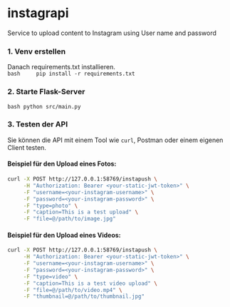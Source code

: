 # instagrapi
Service to upload content to Instagram using User name and password

### 1. Venv erstellen

Danach requirements.txt installieren. <br>
`bash    
pip install -r requirements.txt
`
### 2. Starte Flask-Server
`bash
python src/main.py
`

### 3. Testen der API

Sie können die API mit einem Tool wie `curl`, Postman oder einem eigenen Client testen.

#### Beispiel für den Upload eines Fotos:

```bash
curl -X POST http://127.0.0.1:58769/instapush \
     -H "Authorization: Bearer <your-static-jwt-token>" \
     -F "username=<your-instagram-username>" \
     -F "password=<your-instagram-password>" \
     -F "type=photo" \
     -F "caption=This is a test upload" \
     -F "file=@/path/to/image.jpg"
```

#### Beispiel für den Upload eines Videos:

```bash
curl -X POST http://127.0.0.1:58769/instapush \
     -H "Authorization: Bearer <your-static-jwt-token>" \
     -F "username=<your-instagram-username>" \
     -F "password=<your-instagram-password>" \
     -F "type=video" \
     -F "caption=This is a test video upload" \
     -F "file=@/path/to/video.mp4" \
     -F "thumbnail=@/path/to/thumbnail.jpg"
```